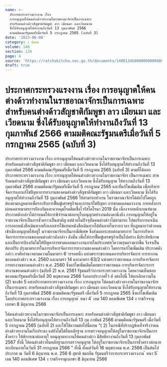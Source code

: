 ```yaml
---
name: >-
  ประกาศกระทรวงแรงงาน เรื่อง
  การอนุญาตให้คนต่างด้าวทำงานในราชอาณาจักรเป็นการเฉพาะ
  สำหรับคนต่างด้าวสัญชาติกัมพูชา ลาว เมียนมา และเวียดนาม
  ซึ่งได้รับอนุญาตให้ทำงานถึงวันที่ 13 กุมภาพันธ์ 2566
  ตามมติคณะรัฐมนตรีเมื่อวันที่ 5 กรกฎาคม 2565 (ฉบับที่ 3)
date: '2023-06-08'
category: ง พิเศษ
volume: 140
section: 134
page: 4
source: 'https://ratchakitcha.soc.go.th/documents/140D134S0000000000400.pdf'
draft: true
---
```


# ประกาศกระทรวงแรงงาน เรื่อง การอนุญาตให้คนต่างด้าวทำงานในราชอาณาจักรเป็นการเฉพาะ สำหรับคนต่างด้าวสัญชาติกัมพูชา ลาว เมียนมา และเวียดนาม ซึ่งได้รับอนุญาตให้ทำงานถึงวันที่ 13 กุมภาพันธ์ 2566 ตามมติคณะรัฐมนตรีเมื่อวันที่ 5 กรกฎาคม 2565 (ฉบับที่ 3)

ประกาศกระทรวงแรงงาน เรื่อง การอนุญาตให้คนต่างด้าวทางานในราชอาณาจักรเป็นการเฉพาะ สำหรับคนต่างด้าวสัญชาติกัมพูชา ลาว เมียนมา และเวียดนาม ซึ่งได้รับอนุญาตให้ทำงานถึงวันที่ 13 กุมภาพันธ์ 2566 ตามมติคณะรัฐมนตรีเมื่อวันที่ 5 กรกฎาคม 2565 (ฉบับที่ 3) ตามที่ได้ออกประกาศกระทรวงแรงงาน เรื่อง การอนุญาตให้คนต่างด้าวทางานในราชอาณาจักร เป็นการเฉพาะ สาหรับคนต่างด้าวสัญชาติกัมพูชา ลาว เมียนมา และเวียดนาม ซึ่งได้รับอนุญาต ให้ทางานถึงวันที่ 13 กุมภาพันธ์ 2566 ตามมติคณะรัฐมนตรีเมื่อวันที่ 5 กรกฎาคม 2565 และที่แก้ไขเพิ่มเติม เพื่อบริหารจัดการและแก้ไขปัญหาการทางานของคนต่างด้าวสัญชาติกัมพูชา ลาว เมียนมา และเวียดนาม ซึ่งได้รับอนุญาตให้ทำงานถึงวันที่ 13 กุมภาพันธ์ 2566 ให้สามารถทำงาน ในราชอาณาจักรได้ต่อไปโดยถูกต้องตามกฎหมายเพื่อรองรับการฟื้นฟูเศรษฐกิจและการแก้ไขปัญหา การขาดแคลนแรงงาน ภายหลังการผ่อนคลายมาตรการป้องกันและควบคุมโรคติดเชื้อไวรัสโคโรนา 2019 นั้น เนื่องจากหลักเกณฑ์ตามประกาศดังกล่าวได้กำหนดให้การพิจำรณาต่ออายุใบอนุญาตทำงานต้องคานึงถึง การอนุญาตให้อยู่ในราชอาณาจักรเป็นการชั่วคราวเป็นสาคัญ แต่ด้วยในปัจจุบันคนต่างด้าวไม่สามารถ ไปขอรับการดาเนินการออกหนังสือเดินทางหรือเอกสารใช้แทนหนังสือเดินทางได้ทันภายในระยะเวลา ที่กฎหมายว่าด้วยคนเข้าเมืองอนุญาตให้อยู่ใ นราชอาณาจักรเป็นกรณีพิเศษ ซึ่งส่งผลกระทบต่อมาตรการ ในการบริหารจัดการการทางานของคนต่างด้าวดังกล่าว ดังนั้น เพื่อให้การฟื้นฟูเศรษฐกิจเป็นไปอย่าง มีประสิทธิภาพ และเป็นการป้องกันไม่ให้ปัญหาการขาดแคลนแรงงานภายในประเทศทวีความรุนแรงมากขึ้น จึงจาเป็นต้องปรับ ปรุงมาตรการในการบริหารจัดการการทางานของคนต่างด้าว โดยการแก้ไขเพิ่มเติม ประกาศดังกล่าว อาศัยอำนาจตามความในมาตรา 6 วรรคหนึ่ง แห่งพระราชกาหนดการบริหารจัดการ การทางานของคนต่างด้าว พ.ศ. 2560 และมาตรา 14 และมาตรา 63/2 แห่งพระราชกาหนด การบริหารจัดการการทางานของคนต่างด้าว พ.ศ. 2560 ซึ่งแก้ไขเพิ่มเติมโดยพระราชกาหนด การบริหารจัดการการทำงานของคนต่างด้าว (ฉบับที่ 2) พ.ศ. 2561 รัฐมนตรีว่าการกระทรวงแรงงาน โดยความเห็นชอบของคณะรัฐมนตรีเมื่อวันที่ 30 พฤษภาคม 2566 จึงออกประกาศไว้ ดั งต่อไปนี้ ให้ยกเลิกความใน (2) ของข้อ 5 แห่งประกาศกระทรวงแรงงาน เรื่อง การอนุญาต ให้คนต่างด้าวทางานในราชอาณาจักรเป็นการเฉพาะ สาหรับคนต่างด้าวสัญชาติกัมพูชา ลาว เมียนมา และเวียดนาม ซึ่งได้รับอนุญาตให้ทางานถึงวันที่ 13 กุมภาพันธ์ 2566 ตามมติคณะรัฐมนตรี เมื่อวันที่ 5 กรกฎาคม 2565 ซึ่งแก้ไขเพิ่มเติมโดยประกาศกระทรวงแรงงาน เรื่อง การอนุญาต ้ หนา 4 ่ เลม 140 ตอนพิเศษ 134 ง ราชกิจจานุเบกษา 8 มิถุนายน 2566

ให้คนต่างด้าวทางานในราชอาณาจักรเป็นการเฉพาะ สาหรับคนต่างด้าวสัญชาติกัมพูชา ลาว เมียนมา และเวียดนาม ซึ่งได้รับอนุญาตให้ทางานถึงวันที่ 13 กุม ภาพันธ์ 2566 ตามมติคณะรัฐมนตรี เมื่อวันที่ 5 กรกฎาคม 2565 (ฉบับที่ 2) และให้ใช้ความต่อไปนี้แทน “( 2) ในกรณีที่ปรากฏข้อเท็จจริงว่าคนต่างด้าวทางานในเรือประมง แต่ยังไม่ได้ยื่นหลักฐาน การตรวจอนุญาตให้อยู่ในราชอาณาจักรเป็นการชั่วคราว ให้พิจารณาต่ออายุใ บอนุญาตทางานให้คนต่างด้าว มีสิทธิทางานถึงวันที่ 13 กุมภาพันธ์ 2567 ทั้งนี้ ให้คนต่างด้าวยื่นหลักฐานการตรวจอนุญาต ให้อยู่ในราชอาณาจักรเป็นการชั่วคราวต่อนายทะเบียนภายในวันที่ 31 กรกฎาคม 2566 ” ทั้งนี้ ตั้งแต่วันที่ 16 พฤษภาคม พ.ศ. 2566 เป็นต้นไป ประกาศ ณ วันที่ 6 มิถุนายน พ.ศ. 256 6 สุชาติ ชมกลิ่น รัฐมนตรีว่าการกระทรวงแรงงาน ้ หนา 5 ่ เลม 140 ตอนพิเศษ 134 ง ราชกิจจานุเบกษา 8 มิถุนายน 2566
